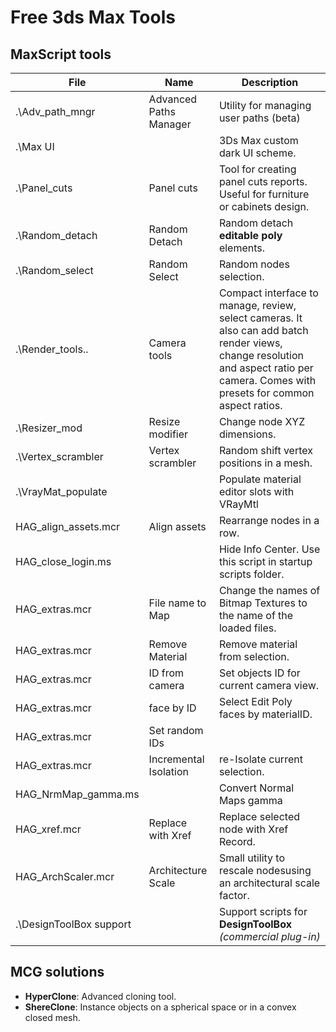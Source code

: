 # Free 3ds Max Tools

## MaxScript tools

| File | Name | Description |
| ---- | ---- | ----------- |
| .\Adv_path_mngr | Advanced Paths Manager | Utility for managing user paths (beta)
| .\Max UI | | 3Ds Max custom dark UI scheme.
| .\Panel_cuts | Panel cuts | Tool for creating panel cuts reports. Useful for furniture or cabinets design.
| .\Random_detach | Random Detach | Random detach **editable poly** elements.
| .\Random_select | Random Select | Random nodes selection.
| .\Render_tools\..| Camera tools | Compact interface to manage, review, select cameras. It also can add batch render views, change resolution and aspect ratio per camera. Comes with presets for common aspect ratios.
| .\Resizer_mod | Resize modifier | Change node XYZ dimensions.
| .\Vertex_scrambler | Vertex scrambler | Random shift vertex positions in a mesh.
| .\VrayMat_populate | | Populate material editor slots with VRayMtl
| HAG_align_assets.mcr | Align assets | Rearrange nodes in a row.
| HAG_close_login.ms | | Hide Info Center. Use this script in startup scripts folder.
| HAG_extras.mcr | File name to Map | Change the names of Bitmap Textures to the name of the loaded files.
| HAG_extras.mcr | Remove Material | Remove material from selection.
| HAG_extras.mcr | ID from camera | Set objects ID for current camera view.
| HAG_extras.mcr | face by ID | Select Edit Poly faces by materialID.
| HAG_extras.mcr | Set random IDs |
| HAG_extras.mcr | Incremental Isolation | re-Isolate current selection.
| HAG_NrmMap_gamma.ms | | Convert Normal Maps gamma
| HAG_xref.mcr | Replace with Xref | Replace selected node with Xref Record.
| HAG_ArchScaler.mcr | Architecture Scale | Small utility to rescale nodesusing an architectural scale factor.
| .\DesignToolBox support | | Support scripts for **DesignToolBox** *(commercial plug-in)*

## MCG solutions

* **HyperClone**: Advanced cloning tool.
* **ShereClone**: Instance objects on a spherical space or in a convex closed mesh.

